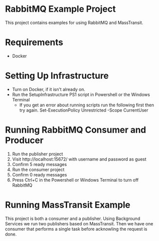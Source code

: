 # RabbitMQ Example Project

This project contains examples for using RabbitMQ and MassTransit.

# Requirements

+ Docker

# Setting Up Infrastructure
- Turn on Docker, if it isn't already on.
- Run the SetupInfrastructure PS1 script in Powershell or the Windows Terminal
	- If you get an error about running scripts run the following first then try again.
	Set-ExecutionPolicy Unrestricted -Scope CurrentUser

# Running RabbitMQ Consumer and Producer

1. Run the publisher project
2. Visit http://localhost:15672/ with username and password as guest
3. Confirm 5 ready messages
4. Run the consumer project
5. Confirm 0 ready messages
6. Press Ctrl+C in the Powershell or Windows Terminal to turn off RabbitMQ

# Running MassTransit Example

This project is both a consumer and a publisher. Using Background Services we run two
publishers based on MassTransit. Then we have one consumer that performs a single task
before acknowling the request is done.